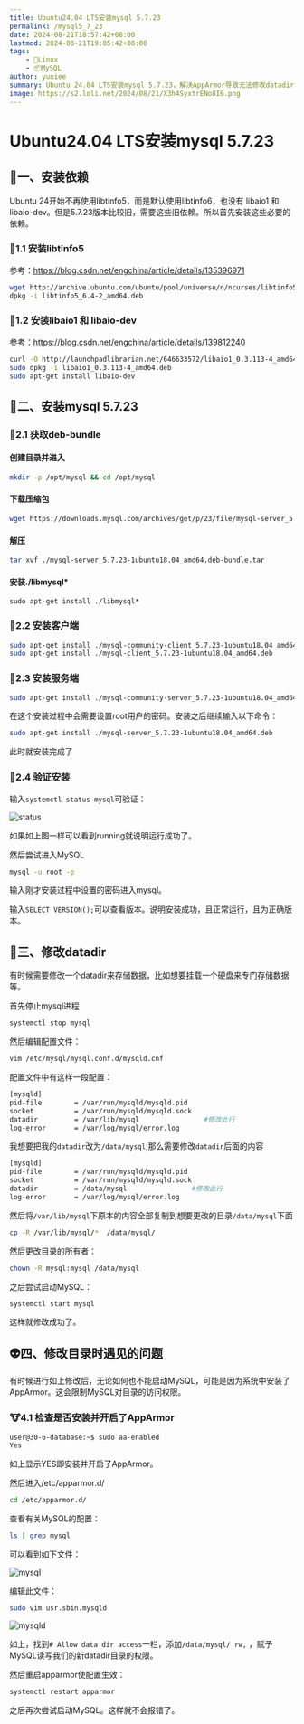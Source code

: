 ```yaml
---
title: Ubuntu24.04 LTS安装mysql 5.7.23
permalink: /mysql5_7_23
date: 2024-08-21T18:57:42+08:00
lastmod: 2024-08-21T19:05:42+08:00
tags: 
    - 🐘Linux
    - 📦MySQL
author: yuniee
summary: Ubuntu 24.04 LTS安装mysql 5.7.23，解决AppArmor导致无法修改datadir
image: https://s2.loli.net/2024/08/21/X3h4SyxtrENo8I6.png
---
```




# Ubuntu24.04 LTS安装mysql 5.7.23

## 🐔一、安装依赖

Ubuntu 24开始不再使用libtinfo5，而是默认使用libtinfo6，也没有 libaio1 和 libaio-dev。但是5.7.23版本比较旧，需要这些旧依赖。所以首先安装这些必要的依赖。

### 🫥1.1 安装libtinfo5

参考：https://blog.csdn.net/engchina/article/details/135396971

```bash
wget http://archive.ubuntu.com/ubuntu/pool/universe/n/ncurses/libtinfo5_6.4-2_amd64.deb
dpkg -i libtinfo5_6.4-2_amd64.deb
```

### 🫎1.2 安装libaio1 和 libaio-dev

参考：https://blog.csdn.net/engchina/article/details/139812240

```bash
curl -O http://launchpadlibrarian.net/646633572/libaio1_0.3.113-4_amd64.deb
sudo dpkg -i libaio1_0.3.113-4_amd64.deb 
sudo apt-get install libaio-dev
```

## 🤑二、安装mysql 5.7.23

### 🧐2.1 获取deb-bundle

#### 创建目录并进入

```bash
mkdir -p /opt/mysql && cd /opt/mysql
```

#### 下载压缩包

```bash
wget https://downloads.mysql.com/archives/get/p/23/file/mysql-server_5.7.23-1ubuntu18.04_amd64.deb-bundle.tar
```

#### 解压

```bash
tar xvf ./mysql-server_5.7.23-1ubuntu18.04_amd64.deb-bundle.tar
```

#### 安装./libmysql*

```bash\
sudo apt-get install ./libmysql*
```

### 🐺2.2 安装客户端

```bash
sudo apt-get install ./mysql-community-client_5.7.23-1ubuntu18.04_amd64.deb
sudo apt-get install ./mysql-client_5.7.23-1ubuntu18.04_amd64.deb
```

### 🥶2.3 安装服务端

```bash
sudo apt-get install ./mysql-community-server_5.7.23-1ubuntu18.04_amd64.deb
```

在这个安装过程中会需要设置root用户的密码。安装之后继续输入以下命令：

```bash
sudo apt-get install ./mysql-server_5.7.23-1ubuntu18.04_amd64.deb
```

此时就安装完成了

### 🥸2.4 验证安装

输入`systemctl status mysql`可验证：

<img src="https://s2.loli.net/2024/08/21/NGwqLZDzlmnCYau.jpg" alt="status"  />

如果如上图一样可以看到running就说明运行成功了。

然后尝试进入MySQL

```bash
mysql -u root -p
```

输入刚才安装过程中设置的密码进入mysql。

输入`SELECT VERSION();`可以查看版本。说明安装成功，且正常运行，且为正确版本。

## 🥳三、修改datadir

有时候需要修改一个datadir来存储数据，比如想要挂载一个硬盘来专门存储数据等。

首先停止mysql进程

```bash
systemctl stop mysql
```

然后编辑配置文件：

```bash
vim /etc/mysql/mysql.conf.d/mysqld.cnf
```

配置文件中有这样一段配置：

```bash
[mysqld]
pid-file        = /var/run/mysqld/mysqld.pid
socket          = /var/run/mysqld/mysqld.sock
datadir         = /var/lib/mysql                #修改此行
log-error       = /var/log/mysql/error.log
```

我想要把我的`datadir`改为`/data/mysql`,那么需要修改`datadir`后面的内容

```bash
[mysqld]
pid-file        = /var/run/mysqld/mysqld.pid
socket          = /var/run/mysqld/mysqld.sock
datadir         = /data/mysql                #修改此行
log-error       = /var/log/mysql/error.log
```

然后将`/var/lib/mysql`下原本的内容全部复制到想要更改的目录`/data/mysql`下面

```bash
cp -R /var/lib/mysql/*  /data/mysql/
```

然后更改目录的所有者：
```bash
chown -R mysql:mysql /data/mysql
```

之后尝试启动MySQL：

```bash
systemctl start mysql
```

这样就修改成功了。

## 👽四、修改目录时遇见的问题

有时候进行如上修改后，无论如何也不能启动MySQL，可能是因为系统中安装了AppArmor。这会限制MySQL对目录的访问权限。

### 🐮4.1 检查是否安装并开启了AppArmor

```bash
user@30-6-database:~$ sudo aa-enabled 
Yes
```

如上显示YES即安装并开启了AppArmor。

然后进入/etc/apparmor.d/

```bash
cd /etc/apparmor.d/
```

查看有关MySQL的配置：

```bash
ls | grep mysql
```

可以看到如下文件：

![mysql](https://s2.loli.net/2024/08/21/Wvhbt3wLqk4DHrN.jpg)

编辑此文件：

```bash
sudo vim usr.sbin.mysqld
```

![mysqld](https://s2.loli.net/2024/08/21/1Cpgae6tkrnW8MK.jpg)

如上，找到`# Allow data dir access`一栏，添加`/data/mysql/ rw,` ，赋予MySQL读写我们的新datadir目录的权限。

然后重启apparmor使配置生效：

```bash
systemctl restart apparmor
```

之后再次尝试启动MySQL。这样就不会报错了。
